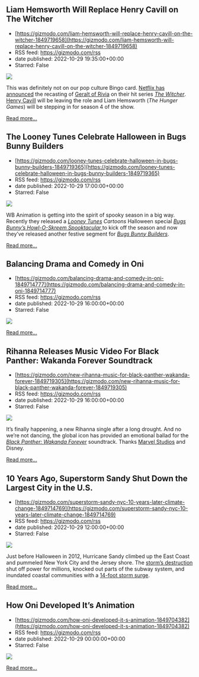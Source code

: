 ## Liam Hemsworth Will Replace Henry Cavill on The Witcher
 - [https://gizmodo.com/liam-hemsworth-will-replace-henry-cavill-on-the-witcher-1849719658](https://gizmodo.com/liam-hemsworth-will-replace-henry-cavill-on-the-witcher-1849719658)
 - RSS feed: https://gizmodo.com/rss
 - date published: 2022-10-29 19:35:00+00:00
 - Starred: False

<img src="https://i.kinja-img.com/gawker-media/image/upload/s--7UByTLdS--/c_fit,fl_progressive,q_80,w_636/4d8429d1a716b3ede9a8232d5ca819d0.jpg" /><p>This was definitely not on our pop culture Bingo card. <a href="https://www.netflix.com/tudum/articles/the-witcher-season-4-liam-hemsworth" rel="noopener noreferrer" target="_blank">Netflix has announced</a> the recasting of <a href="https://gizmodo.com/witcher-season-3-cast-menger-zhang-robbie-amell-hugh-sk-1848793347">Geralt of Rivia</a> on their hit series <a href="https://gizmodo.com/the-witcher-season-3-netflix-release-date-summer-2023-1849574492"><em>The Witcher</em></a>. <a href="https://gizmodo.com/dc-superman-henry-cavill-return-black-adam-cameo-1849693912">Henry Cavill</a> will be leaving the role and Liam Hemsworth (<em>The Hunger Games</em>) will be stepping in for season 4 of the show. </p><p><a href="https://gizmodo.com/liam-hemsworth-will-replace-henry-cavill-on-the-witcher-1849719658">Read more...</a></p>

## The Looney Tunes Celebrate Halloween in Bugs Bunny Builders
 - [https://gizmodo.com/looney-tunes-celebrate-halloween-in-bugs-bunny-builders-1849719365](https://gizmodo.com/looney-tunes-celebrate-halloween-in-bugs-bunny-builders-1849719365)
 - RSS feed: https://gizmodo.com/rss
 - date published: 2022-10-29 17:00:00+00:00
 - Starred: False

<img src="https://i.kinja-img.com/gawker-media/image/upload/s--K1iY_KQE--/c_fit,fl_progressive,q_80,w_636/da49e8b61a77855fdfda9ca373c1d3a7.png" /><p>WB Animation is getting into the spirit of spooky season in a big way. Recently they released a <a href="https://gizmodo.com/theme-park-news-disney-universal-warner-bros-world-hhn-1849403743"><em>Looney Tunes</em></a><em> Cartoons </em>Halloween special <a href="https://gizmodo.com/looney-tunes-halloween-special-hbo-max-bugs-bunny-wb-1849575660"><em>Bugs Bunny’s Howl-O-Skreem Spooktacular </em></a>to kick off the season and now they’ve released another festive segment for <a href="https://gizmodo.com/tiny-toons-bugs-bunny-builders-looney-tunes-hbo-max-1849329661"><em>Bugs Bunny Builders</em></a>. </p><p><a href="https://gizmodo.com/looney-tunes-celebrate-halloween-in-bugs-bunny-builders-1849719365">Read more...</a></p>

## Balancing Drama and Comedy in Oni
 - [https://gizmodo.com/balancing-drama-and-comedy-in-oni-1849714777](https://gizmodo.com/balancing-drama-and-comedy-in-oni-1849714777)
 - RSS feed: https://gizmodo.com/rss
 - date published: 2022-10-29 16:00:00+00:00
 - Starred: False

<img src="https://i.kinja-img.com/gawker-media/image/upload/s--4NJFa8Zk--/c_fit,fl_progressive,q_80,w_636/cedc1bb5ceac222a658fbbb56292bf66.jpg" /><p><a href="https://gizmodo.com/balancing-drama-and-comedy-in-oni-1849714777">Read more...</a></p>

## Rihanna Releases Music Video For Black Panther: Wakanda Forever Soundtrack
 - [https://gizmodo.com/new-rihanna-music-for-black-panther-wakanda-forever-1849719305](https://gizmodo.com/new-rihanna-music-for-black-panther-wakanda-forever-1849719305)
 - RSS feed: https://gizmodo.com/rss
 - date published: 2022-10-29 16:00:00+00:00
 - Starred: False

<img src="https://i.kinja-img.com/gawker-media/image/upload/s--AvOxJm6C--/c_fit,fl_progressive,q_80,w_636/04ed1eb047508f0d5e33df4a90fe24a4.png" /><p>It’s finally happening, a new Rihanna single after a long drought. And no we’re not dancing, the global icon has provided an emotional ballad for the <a href="https://gizmodo.com/black-panther-wakanda-forever-clip-shuri-riri-okoye-1849711093"><em>Black Panther: Wakanda Forever</em></a><em> </em>soundtrack. Thanks <a href="https://gizmodo.com/new-black-panther-wakanda-forever-ryan-coogler-marvel-1849677919">Marvel Studios</a> and Disney.</p><p><a href="https://gizmodo.com/new-rihanna-music-for-black-panther-wakanda-forever-1849719305">Read more...</a></p>

## 10 Years Ago, Superstorm Sandy Shut Down the Largest City in the U.S.
 - [https://gizmodo.com/superstorm-sandy-nyc-10-years-later-climate-change-1849714769](https://gizmodo.com/superstorm-sandy-nyc-10-years-later-climate-change-1849714769)
 - RSS feed: https://gizmodo.com/rss
 - date published: 2022-10-29 12:00:00+00:00
 - Starred: False

<img src="https://i.kinja-img.com/gawker-media/image/upload/s--umDBtlJd--/c_fit,fl_progressive,q_80,w_636/66db6b0d5a9951c384da01cef5dc5aaf.jpg" /><p>Just before Halloween in 2012, Hurricane Sandy climbed up the East Coast and pummeled New York City and the Jersey shore. The <a href="https://gizmodo.com/superstorm-sandy-hurricane-photos-nyc-1849680925">storm’s destruction</a> shut off power for millions, knocked out parts of the subway system, and inundated  coastal communities with a <a href="https://www.nbcnewyork.com/weather/weather-stories/what-is-storm-surge-and-why-is-it-so-dangerous/3882186/" rel="noopener noreferrer" target="_blank">14-foot storm surge</a>.<br /></p><p><a href="https://gizmodo.com/superstorm-sandy-nyc-10-years-later-climate-change-1849714769">Read more...</a></p>

## How Oni Developed It’s Animation
 - [https://gizmodo.com/how-oni-developed-it-s-animation-1849704382](https://gizmodo.com/how-oni-developed-it-s-animation-1849704382)
 - RSS feed: https://gizmodo.com/rss
 - date published: 2022-10-29 00:00:00+00:00
 - Starred: False

<img src="https://i.kinja-img.com/gawker-media/image/upload/s--FTtkOdnH--/c_fit,fl_progressive,q_80,w_636/f0867a2881104bd2777680127e2e3404.jpg" /><p><a href="https://gizmodo.com/how-oni-developed-it-s-animation-1849704382">Read more...</a></p>
